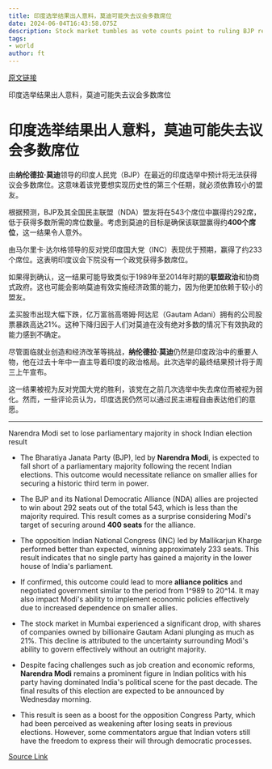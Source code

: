 ```yaml
---
title: 印度选举结果出人意料，莫迪可能失去议会多数席位
date: 2024-06-04T16:43:58.075Z
description: Stock market tumbles as vote counts point to ruling BJP relying on allies to secure historic third term in power
tags: 
- world
author: ft
---
```


[原文链接](https://ft.com/content/1de49cb9-db2c-446f-8ee4-9bdbb4a7625b)

印度选举结果出人意料，莫迪可能失去议会多数席位

# 印度选举结果出人意料，莫迪可能失去议会多数席位


由**纳伦德拉·莫迪**领导的印度人民党（BJP）在最近的印度选举中预计将无法获得议会多数席位。这意味着该党要想实现历史性的第三个任期，就必须依靠较小的盟友。

根据预测，BJP及其全国民主联盟（NDA）盟友将在543个席位中赢得约292席，低于获得多数所需的席位数量。考虑到莫迪的目标是确保该联盟赢得约**400个席位**，这一结果令人意外。

由马尔里卡·达尔格领导的反对党印度国大党（INC）表现优于预期，赢得了约233个席位。这表明印度议会下院没有一个政党获得多数席位。

如果得到确认，这一结果可能导致类似于1989年至2014年时期的**联盟政治**和协商式政府。这也可能会影响莫迪有效实施经济政策的能力，因为他更加依赖于较小的盟友。

孟买股市出现大幅下跌，亿万富翁高塔姆·阿达尼（Gautam Adani）拥有的公司股票暴跌高达21%。这种下降归因于人们对莫迪在没有绝对多数的情况下有效执政的能力感到不确定。

尽管面临就业创造和经济改革等挑战，**纳伦德拉·莫迪**仍然是印度政治中的重要人物，他在过去十年中一直主导着印度的政治格局。此次选举的最终结果预计将于周三上午宣布。

这一结果被视为反对党国大党的胜利，该党在之前几次选举中失去席位而被视为弱化。然而，一些评论员认为，印度选民仍然可以通过民主进程自由表达他们的意愿。


---

 Narendra Modi set to lose parliamentary majority in shock Indian election result  

- The Bharatiya Janata Party (BJP), led by **Narendra Modi**, is expected to fall short of a parliamentary majority following the recent Indian elections. This outcome would necessitate reliance on smaller allies for securing a historic third term in power.  

- The BJP and its National Democratic Alliance (NDA) allies are projected to win about 292 seats out of the total 543, which is less than the majority required. This result comes as a surprise considering Modi's target of securing around  **400 seats** for the alliance.  

- The opposition Indian National Congress (INC) led by Mallikarjun Kharge performed better than expected, winning approximately 233 seats. This result indicates that no single party has gained a majority in the lower house of India's parliament.  

- If confirmed, this outcome could lead to more **alliance politics** and negotiated government similar to the period from 1^989 to 20^14. It may also impact Modi's ability to implement economic policies effectively due to increased dependence on smaller allies.  

- The stock market in Mumbai experienced a significant drop, with shares of companies owned by billionaire Gautam Adani plunging as much as 21%. This decline is attributed to the uncertainty surrounding Modi's ability to govern effectively without an outright majority.  

- Despite facing challenges such as job creation and economic reforms, **Narendra Modi** remains a prominent figure in Indian politics with his party having dominated India's political scene for the past decade. The final results of this election are expected to be announced by Wednesday morning.  

- This result is seen as a boost for the opposition Congress Party, which had been perceived as weakening after losing seats in previous elections. However, some commentators argue that Indian voters still have the freedom to express their will through democratic processes.


[Source Link](https://ft.com/content/1de49cb9-db2c-446f-8ee4-9bdbb4a7625b)

